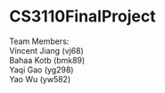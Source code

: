# CS3110FinalProject

Team Members:\
Vincent Jiang (vj68)\
Bahaa Kotb (bmk89)\
Yaqi Gao (yg298)\
Yao Wu (yw582)
